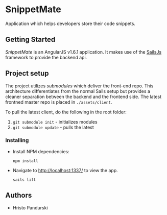# SnippetMate

Application which helps developers store their code snippets.

## Getting Started

*SnippetMate* is an AngularJS v1.6.1 application. It makes use of the [SailsJs](https://sailsjs.com/) framework to provide the backend api.

## Project setup

The project utilizes *submodules* which deliver the front-end repo. This architecture differentiates from the normal Sails setup but provides a cleaner separation between the backend and the frontend side. The latest frontned master repo is placed in ```./assets/client```.

To pull the latest client, do the following in the root folder:

1. ```git submodule init``` - initializes modules
1. ```git submodule update``` - pulls the latest

### Installing

* Install NPM dependencies:

  `npm install`

* Navigate to [http://localhost:1337/](http://localhost:1337/) to view the app.

  `sails lift`

## Authors

* Hristo Pandurski
